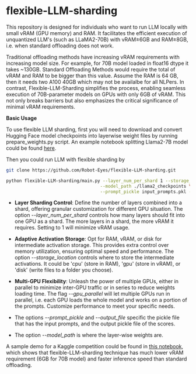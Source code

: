# flexible-LLM-sharding
This repository is designed for individuals who want to run LLM locally with small vRAM (GPU memory) and RAM. It facilitates the efficient execution of unquantized LLM's (such as LLaMA2-70B) with vRAM&ge;6GB and RAM&ge;8GB, i.e. when standard offloading does not work.

Traditional offloading methods have increasing vRAM requirements with increasing model size. For example, for 70B model loaded in float16 dtype it takes ~130GB. Standard Offloading Methods would require the total of vRAM and RAM to be bigger than this value. Assume the RAM is 64 GB, then it needs two A100 40GB which may not be availalbe for all NLPers. In contrast, Flexible-LLM-Sharding simplifies the process, enabling seamless execution of 70B-parameter models on GPUs with only 6GB of vRAM. This not only breaks barriers but also emphasizes the critical significance of minimal vRAM requirements.

**Basic Usage**

To use flexible LLM sharding, first you will need to download and convert Hugging Face model checkpoints into layerwise weight files by running prepare_weights.py script. An example notebook splitting Llama2-7B model could be found [here](https://www.kaggle.com/code/junxhuang/split-llama2-7b-weights).

Then you could run LLM with flexible sharding by
```bash
git clone https://github.com/Robot-Eyes/flexible-LLM-sharding.git

python flexible-LLM-sharding/main.py --layer_num_per_shard 1 --storage_location cpu --num_batch 1 \
                                    --model_path ./llama2_checkpoints \
                                    --prompt_pickle input_prompts.pkl --output_file output_score.pkl

```

* **Layer Sharding Control**: Define the number of layers combined into a shard, offering granular customization for different GPU situation. The option _--layer_num_per_shard_ controls how many layers should fit into one GPU as a shard. The more layers in a shard, the more vRAM it requires. Setting to 1 will minimize vRAM usage.

* **Adaptive Activation Storage**: Opt for RAM, vRAM, or disk for intermediate activation storage. This provides extra control over memory utilization, ensuring optimal speed and performance. The option _--storage_location_ controls where to store the intermediate activations. It could be 'cpu' (store in RAM), 'gpu' (store in vRAM), or 'disk' (write files to a folder you choose).
  
* **Multi-GPU Flexibility**: Unleash the power of multiple GPUs, either in parallel to minimize inter-GPU traffic or in series to reduce weights loading time. The flag _--gpu_parallel_ will let multiple GPUs run in parallel, i.e. each GPU loads the whole model and works on a portion of the prompts. Customize performance to meet your specific needs.

* The options _--prompt_pickle_ and _--output_file_ specific the pickle file that has the input prompts, and the output pickle file of the scores.

* The option _--model_path_ is where the layer-wise weights are.

A sample demo for a Kaggle competition could be found in [this notebook](https://www.kaggle.com/junxhuang/running-llm-with-flexible-sharding-technique), which shows that flexible-LLM-sharding technique has much lower vRAM requirement (6GB for 70B model) and faster inference speed than standard offloading.
